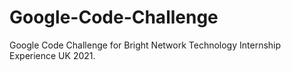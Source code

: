 # Google-Code-Challenge

Google Code Challenge for Bright Network Technology Internship Experience UK 2021.
